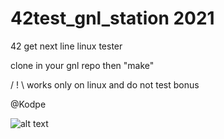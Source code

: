 # 42test_gnl_station 2021
42 get next line linux tester

clone in your gnl repo then "make"

/ ! \ works only on linux and do not test bonus

@Kodpe

![alt text](https://i.imgur.com/wNI48RZ.png)


